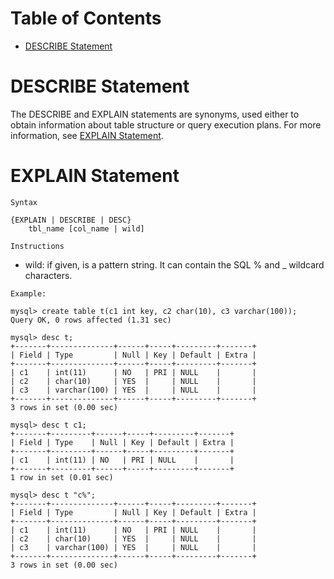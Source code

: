 Table of Contents
=================

   * [DESCRIBE Statement](#describe-statement)

# DESCRIBE Statement
The DESCRIBE and EXPLAIN statements are synonyms, used either to obtain information about table structure or query execution plans. For more information, see [EXPLAIN Statement](#explain-statement).

# EXPLAIN Statement
`Syntax`
```
{EXPLAIN | DESCRIBE | DESC}
    tbl_name [col_name | wild]
```

`Instructions`
* wild: if given, is a pattern string. It can contain the SQL % and _ wildcard characters.

`Example: `
```
mysql> create table t(c1 int key, c2 char(10), c3 varchar(100));
Query OK, 0 rows affected (1.31 sec)

mysql> desc t;
+-------+--------------+------+-----+---------+-------+
| Field | Type         | Null | Key | Default | Extra |
+-------+--------------+------+-----+---------+-------+
| c1    | int(11)      | NO   | PRI | NULL    |       |
| c2    | char(10)     | YES  |     | NULL    |       |
| c3    | varchar(100) | YES  |     | NULL    |       |
+-------+--------------+------+-----+---------+-------+
3 rows in set (0.00 sec)

mysql> desc t c1;
+-------+---------+------+-----+---------+-------+
| Field | Type    | Null | Key | Default | Extra |
+-------+---------+------+-----+---------+-------+
| c1    | int(11) | NO   | PRI | NULL    |       |
+-------+---------+------+-----+---------+-------+
1 row in set (0.01 sec)

mysql> desc t "c%";
+-------+--------------+------+-----+---------+-------+
| Field | Type         | Null | Key | Default | Extra |
+-------+--------------+------+-----+---------+-------+
| c1    | int(11)      | NO   | PRI | NULL    |       |
| c2    | char(10)     | YES  |     | NULL    |       |
| c3    | varchar(100) | YES  |     | NULL    |       |
+-------+--------------+------+-----+---------+-------+
3 rows in set (0.00 sec)
```
